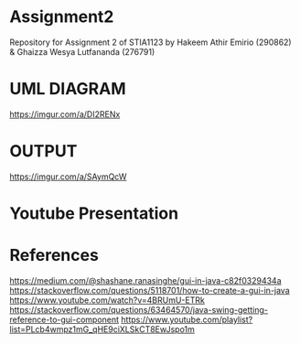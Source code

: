 # Assignment2
Repository for Assignment 2 of STIA1123
by Hakeem Athir Emirio (290862) & Ghaizza Wesya Lutfananda (276791)
# UML DIAGRAM
https://imgur.com/a/DI2RENx
# OUTPUT
https://imgur.com/a/SAymQcW
# Youtube Presentation

# References
https://medium.com/@shashane.ranasinghe/gui-in-java-c82f0329434a
https://stackoverflow.com/questions/5118701/how-to-create-a-gui-in-java
https://www.youtube.com/watch?v=4BRUmU-ETRk
https://stackoverflow.com/questions/63464570/java-swing-getting-reference-to-gui-component
https://www.youtube.com/playlist?list=PLcb4wmpz1mG_qHE9ciXLSkCT8EwJspo1m
